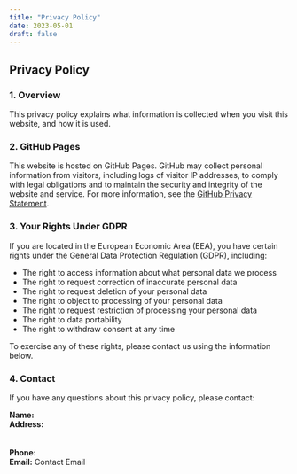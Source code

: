 ```yaml
---
title: "Privacy Policy"
date: 2023-05-01
draft: false
---
```


<script src="/js/contact-obfuscation.js"></script>

## Privacy Policy

### 1. Overview
This privacy policy explains what information is collected when you visit this website, and how it is used.

### 2. GitHub Pages
This website is hosted on GitHub Pages. GitHub may collect personal information from visitors, including logs of visitor IP addresses, to comply with legal obligations and to maintain the security and integrity of the website and service. For more information, see the [GitHub Privacy Statement](https://docs.github.com/en/github/site-policy/github-privacy-statement).

### 3. Your Rights Under GDPR
If you are located in the European Economic Area (EEA), you have certain rights under the General Data Protection Regulation (GDPR), including:
- The right to access information about what personal data we process
- The right to request correction of inaccurate personal data
- The right to request deletion of your personal data
- The right to object to processing of your personal data
- The right to request restriction of processing your personal data
- The right to data portability
- The right to withdraw consent at any time

To exercise any of these rights, please contact us using the information below.

### 4. Contact
If you have any questions about this privacy policy, please contact:

**Name:** <span data-obfuscated="name"></span>  
**Address:**  
<span data-obfuscated="address1"></span>  
<span data-obfuscated="address2"></span>  
**Phone:** <a data-obfuscated="phone"></a>  
**Email:** <a data-obfuscated-email>Contact Email</a>